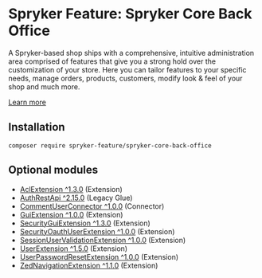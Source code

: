 # Spryker Feature: Spryker Core Back Office

A Spryker-based shop ships with a comprehensive, intuitive administration area comprised of features that give you a strong hold over the customization of your store. Here you can tailor features to your specific needs, manage orders, products, customers, modify look & feel of your shop and much more.

[Learn more](https://docs.spryker.com/docs/pbc/all/back-office/202307.0/spryker-core-back-office-feature-overview.html)

## Installation

```
composer require spryker-feature/spryker-core-back-office
```

## Optional modules
- [AclExtension ^1.3.0](https://github.com/spryker/acl-extension) (Extension)
- [AuthRestApi ^2.15.0](https://github.com/spryker/auth-rest-api) (Legacy Glue)
- [CommentUserConnector ^1.0.0](https://github.com/spryker/comment-user-connector) (Connector)
- [GuiExtension ^1.0.0](https://github.com/spryker/gui-extension) (Extension)
- [SecurityGuiExtension ^1.3.0](https://github.com/spryker/security-gui-extension) (Extension)
- [SecurityOauthUserExtension ^1.0.0](https://github.com/spryker/security-oauth-user-extension) (Extension)
- [SessionUserValidationExtension ^1.0.0](https://github.com/spryker/session-user-validation-extension) (Extension)
- [UserExtension ^1.5.0](https://github.com/spryker/user-extension) (Extension)
- [UserPasswordResetExtension ^1.0.0](https://github.com/spryker/user-password-reset-extension) (Extension)
- [ZedNavigationExtension ^1.1.0](https://github.com/spryker/zed-navigation-extension) (Extension)
